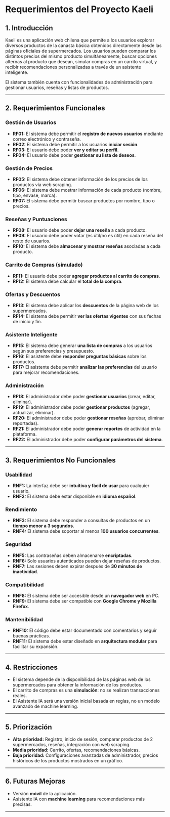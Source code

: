 # Requerimientos del Proyecto Kaeli

## 1. Introducción
Kaeli es una aplicación web chilena que permite a los usuarios explorar diversos productos de la canasta básica obtenidos directamente desde las páginas oficiales de supermercados. Los usuarios pueden comparar los distintos precios del mismo producto simultáneamente, buscar opciones alternas al producto que desean, simular compras en un carrito virtual, y recibir recomendaciones personalizadas a través de un asistente inteligente.

El sistema también cuenta con funcionalidades de administración para gestionar usuarios, reseñas y listas de productos.

---

## 2. Requerimientos Funcionales

### Gestión de Usuarios
- **RF01:** El sistema debe permitir el **registro de nuevos usuarios** mediante correo electrónico y contraseña.
- **RF02:** El sistema debe permitir a los usuarios **iniciar sesión**.
- **RF03:** El usuario debe poder **ver y editar su perfil**.
- **RF04:** El usuario debe poder **gestionar su lista de deseos**.

### Gestión de Precios
- **RF05:** El sistema debe obtener información de los precios de los productos vía web scraping.
- **RF06:** El sistema debe mostrar información de cada producto (nombre, tipo, envase, marca).
- **RF07:** El sistema debe permitir buscar productos por nombre, tipo o precios.

### Reseñas y Puntuaciones
- **RF08:** El usuario debe poder **dejar una reseña** a cada producto.
- **RF09:** El usuario debe poder votar (es útil/no es útil) en cada reseña del resto de usuarios.
- **RF10:** El sistema debe **almacenar y mostrar reseñas** asociadas a cada producto.

### Carrito de Compras (simulado)
- **RF11:** El usuario debe poder **agregar productos al carrito de compras**.
- **RF12:** El sistema debe calcular el **total de la compra**.

### Ofertas y Descuentos
- **RF13:** El sistema debe aplicar los **descuentos** de la página web de los supermercados.
- **RF14:** El sistema debe permitir **ver las ofertas vigentes** con sus fechas de inicio y fin.

### Asistente Inteligente
- **RF15:** El sistema debe generar **una lista de compras** a los usuarios según sus preferencias y presupuesto.
- **RF16:** El asistente debe **responder preguntas básicas** sobre los productos.
- **RF17:** El asistente debe permitir **analizar las preferencias** del usuario para mejorar recomendaciones.

### Administración
- **RF18:** El administrador debe poder **gestionar usuarios** (crear, editar, eliminar).
- **RF19:** El administrador debe poder **gestionar productos** (agregar, actualizar, eliminar).
- **RF20:** El administrador debe poder **gestionar reseñas** (aprobar, eliminar reportadas).
- **RF21:** El administrador debe poder **generar reportes** de actividad en la plataforma.
- **RF22:** El administrador debe poder **configurar parámetros del sistema**.

---

## 3. Requerimientos No Funcionales

### Usabilidad
- **RNF1:** La interfaz debe ser **intuitiva y fácil de usar** para cualquier usuario.
- **RNF2:** El sistema debe estar disponible en **idioma español**.

### Rendimiento
- **RNF3:** El sistema debe responder a consultas de productos en un **tiempo menor a 3 segundos**.
- **RNF4:** El sistema debe soportar al menos **100 usuarios concurrentes**.

### Seguridad
- **RNF5:** Las contraseñas deben almacenarse **encriptadas**.
- **RNF6:** Solo usuarios autenticados pueden dejar reseñas de productos.
- **RNF7:** Las sesiones deben expirar después de **30 minutos de inactividad**.

### Compatibilidad
- **RNF8:** El sistema debe ser accesible desde un **navegador web** en PC.
- **RNF9:** El sistema debe ser compatible con **Google Chrome y Mozilla Firefox**.

### Mantenibilidad
- **RNF10:** El código debe estar documentado con comentarios y seguir buenas prácticas.
- **RNF11:** El sistema debe estar diseñado en **arquitectura modular** para facilitar su expansión.

---

## 4. Restricciones
- El sistema depende de la disponibilidad de las páginas web de los supermercados para obtener la información de los productos.
- El carrito de compras es una **simulación**: no se realizan transacciones reales.
- El Asistente IA será una versión inicial basada en reglas, no un modelo avanzado de machine learning.

---

## 5. Priorización
- **Alta prioridad:** Registro, inicio de sesión, comparar productos de 2 supermercados, reseñas, integración con web scraping.
- **Media prioridad:** Carrito, ofertas, recomendaciones básicas.
- **Baja prioridad:** Configuraciones avanzadas de administrador, precios históricos de los productos mostrados en un gráfico.

---

## 6. Futuras Mejoras
- Versión **móvil** de la aplicación.
- Asistente IA con **machine learning** para recomendaciones más precisas.

---
